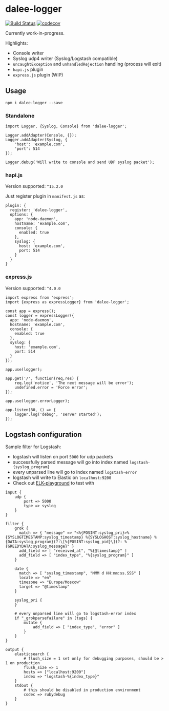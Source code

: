 # dalee-logger

[![Build Status](https://travis-ci.org/Dalee/node-logger.svg?branch=master)](https://travis-ci.org/Dalee/node-logger)
[![codecov](https://codecov.io/gh/Dalee/node-logger/branch/master/graph/badge.svg)](https://codecov.io/gh/Dalee/node-logger)


Currently work-in-progress.

Highlights:

* Console writer
* Syslog udp4 writer (Syslog/Logstash compatible)
* `uncaughtException` and `unhandledRejection` handling (process will exit)
* `hapi.js` plugin
* `express.js` plugin (WIP)

## Usage

`npm i dalee-logger --save`

### Standalone

```
import Logger, {Syslog, Console} from 'dalee-logger';

Logger.addAdapter(Console, {});
Logger.addAdapter(Syslog, {
    'host': 'example.com',
    'port': 514
});

Logger.debug('Will write to console and send UDP syslog packet');
```

### hapi.js

Version supported: `^15.2.0`

Just register plugin in `manifest.js` as:
```
plugin: {
  register: 'dalee-logger',
  options: {
    app: 'node-daemon',
    hostname: 'example.com',
    console: {
      enabled: true
    },
    syslog: {
      host: 'example.com',
      port: 514
    }
  }
}
```

### express.js

Version supported: `^4.0.0`

```
import express from 'express';
import {express as expressLogger} from 'dalee-logger';

const app = express();
const logger = expressLogger({
  app: 'node-daemon',
  hostname: 'example.com',
  console: {
    enabled: true
  },
  syslog: {
    host: 'example.com',
    port: 514
  }
});

app.use(logger);

app.get('/', function(req,res) {
    req.log('notice', 'The next message will be error');
    undefined.error = 'Force error';
});

app.use(logger.errorLogger);

app.listen(80, () => {
    logger.log('debug', 'server started');
});
```

## Logstash configuration

Sample filter for Logstash:

 * logstash will listen on port `5000` for udp packets
 * successfully parsed message will go into index named `logstash-{syslog_program}`
 * every unparsed line will go to index named `logstash-error`
 * logstash will write to Elastic on `localhost:9200`
 * Check out [ELK-playground](https://github.com/Dalee/elk-playground) to test with

```
input {
    udp {
        port => 5000
        type => syslog
    }
}

filter {
    grok {
      match => { "message" => "<%{POSINT:syslog_pri}>%{SYSLOGTIMESTAMP:syslog_timestamp} %{SYSLOGHOST:syslog_hostname} %{DATA:syslog_program}(?:\[%{POSINT:syslog_pid}\])?: %{GREEDYDATA:syslog_message}" }
      add_field => [ "received_at", "%{@timestamp}" ]
      add_field => [ "index_type", "%{syslog_program}" ]
    }

    date {
      match => [ "syslog_timestamp", "MMM d HH:mm:ss.SSS" ]
      locale => "en"
      timezone => "Europe/Moscow"
      target => "@timestamp"
    }

    syslog_pri {
    }

    # every unparsed line will go to logstash-error index
    if "_grokparsefailure" in [tags] {
        mutate {
            add_field => [ "index_type", "error" ]
        }
    }
}

output {
    elasticsearch {
        # flush_size = 1 set only for debugging purposes, should be > 1 on production
        flush_size => 1
        hosts => ["localhost:9200"]
        index => "logstash-%{index_type}"
    }
    stdout {
        # this should be disabled in production environment
        codec => rubydebug
    }
}
```
